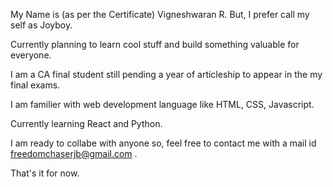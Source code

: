 My Name is (as per the Certificate) Vigneshwaran R. But, I prefer call my self as Joyboy.

Currently planning to learn cool stuff and build something valuable for everyone.

I am a CA final student still pending a year of articleship to appear in the my final exams.

I am familier with web development language like HTML, CSS, Javascript.

Currently learning React and Python.

I am ready to collabe with anyone so, feel free to contact me with a mail id freedomchaserjb@gmail.com .

That's it for now.
